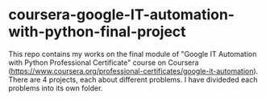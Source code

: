 # coursera-google-IT-automation-with-python-final-project

This repo contains my works on the final module of "Google IT Automation with Python Professional Certificate" course on Coursera (https://www.coursera.org/professional-certificates/google-it-automation). There are 4 projects, each about different problems. I have divideded each problems into its own folder.
